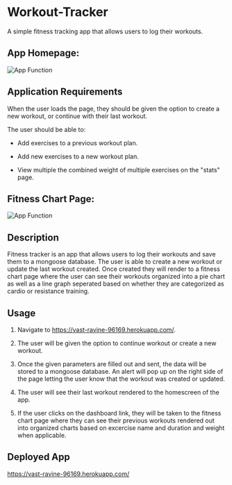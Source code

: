 # Workout-Tracker
A simple fitness tracking app that allows users to log their workouts.

## App Homepage:

![App Function](https://github.com/znylen88/Workout-Tracker/blob/master/Fitness-Tracker.png)

## Application Requirements

When the user loads the page, they should be given the option to create a new workout, or continue with their last workout.

The user should be able to:

  * Add exercises to a previous workout plan.

  * Add new exercises to a new workout plan.

  * View multiple the combined weight of multiple exercises on the "stats" page.
  
  ## Fitness Chart Page:
  
  ![App Function](https://github.com/znylen88/Workout-Tracker/blob/master/Fitness-Stats.png)

## Description
Fitness tracker is an app that allows users to log their workouts and save them to a mongoose database. The user is able to create a new workout or update the last workout created. Once created they will render to a fitness chart page where the user can see their workouts organized into a pie chart as well as a line graph seperated based on whether they are categorized as cardio or resistance training.

## Usage
1. Navigate to https://vast-ravine-96169.herokuapp.com/.

2. The user will be given the option to continue workout or create a new workout.

3. Once the given parameters are filled out and sent, the data will be stored to a mongoose database. An alert will pop up on the right side of the page letting the user know that the workout was created or updated.

4. The user will see their last workout rendered to the homescreen of the app.

5. If the user clicks on the dashboard link, they will be taken to the fitness chart page where they can see their previous workouts rendered out into organized charts based on excercise name and duration and weight when applicable. 

## Deployed App

https://vast-ravine-96169.herokuapp.com/

